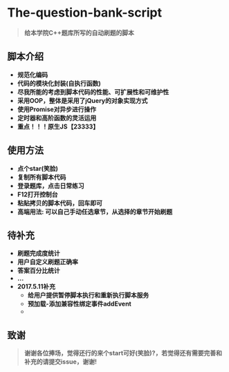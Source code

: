 # The-question-bank-script
> **给本学院C++题库所写的自动刷题的脚本**

## 脚本介绍

- **规范化编码**
- **代码的模块化封装(自执行函数)**
- **尽我所能的考虑到脚本代码的性能、可扩展性和可维护性**
- **采用OOP，整体是采用了jQuery的对象实现方式**
- **使用Promise对异步进行操作**
- **定时器和高阶函数的灵活运用**
- **重点！！！原生JS【23333】**

## 使用方法

- **点个star(笑脸)**
- **复制所有脚本代码**
- **登录题库，点击日常练习**
- **F12打开控制台**
- **粘贴拷贝的脚本代码，回车即可**
- **高端用法: 可以自己手动任选章节，从选择的章节开始刷题**

## 待补充

- **刷题完成度统计**
- **用户自定义刷题正确率**
- **答案百分比统计**
- **...**
- **2017.5.11补充**
  - **给用户提供暂停脚本执行和重新执行脚本服务**
  - **预加载-添加兼容性绑定事件addEvent**
  - ​

## 致谢

> **谢谢各位捧场，觉得还行的来个start可好(笑脸)?，若觉得还有需要完善和补充的请提交issue，谢谢!**